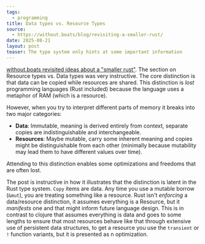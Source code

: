 ```yaml
---
tags:
  - programming
title: Data types vs. Resource Types
source:
  - https://without.boats/blog/revisiting-a-smaller-rust/
date: 2025-08-21
layout: post
teaser: The type system only hints at some important information
---
```

[without.boats revisited ideas about a "smaller rust"](https://without.boats/blog/revisiting-a-smaller-rust/).  The section on Resource types vs. Data types was very instructive.  The core distinction is that data can be copied while resources are shared.  This distinction is *lost* programming languages (Rust included) because the language uses a metaphor of RAM (which is a resource). 

However, when you try to interpret different parts of memory it breaks into two major categories:
- **Data**: Immutable, meaning is derived entirely from context, separate copies are indistinguishable and interchangeable.
- **Resources**: Maybe mutable, carry some inherent meaning and copies might be distinguishable from each other (minimally because mutability may lead them to have different values over time). 

Attending to this distinction enables some optimizations and freedoms that are often lost. 

The post is instructive in how it illustrates that the distinction is latent in the Rust type system.  `Copy` items are data.  Any time you use a mutable borrow (`&mut`), you are treating something like a resource.  Rust isn't *enforcing* a data/resource distinction, it assumes everything is a Resource, but it *manifests* one and that might inform future language design.  This is in contrast to clojure that assumes everything is data and goes to some lengths to ensure that most resources behave like that through extensive use of persistent data structures, to get a resource you use the `transient` or `!` function variants, but it is presented as n optimization.